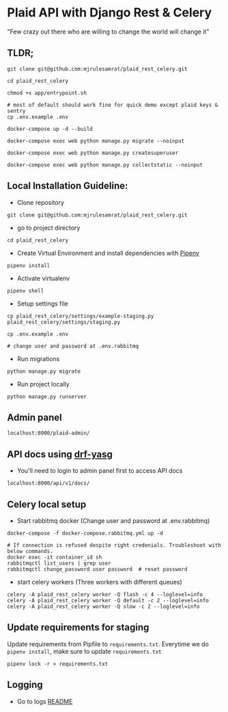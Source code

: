 # Plaid API with Django Rest & Celery

"Few crazy out there who are willing to change the world will change it"

## TLDR;

```
git clone git@github.com:mjrulesamrat/plaid_rest_celery.git

cd plaid_rest_celery

chmod +x app/entrypoint.sh

# most of default should work fine for quick demo except plaid keys & sentry
cp .env.example .env

docker-compose up -d --build

docker-compose exec web python manage.py migrate --noinput

docker-compose exec web python manage.py createsuperuser

docker-compose exec web python manage.py collectstatic --noinput
```

## Local Installation Guideline:

- Clone repository

```
git clone git@github.com:mjrulesamrat/plaid_rest_celery.git
```

- go to project directory

```
cd plaid_rest_celery
```

- Create Virtual Environment and install dependencies with [Pipenv](https://pipenv-fork.readthedocs.io/en/latest/install.html#installing-pipenv)

```
pipenv install
```

- Activate virtualenv

```
pipenv shell
```

- Setup settings file

```
cp plaid_rest_celery/settings/example-staging.py plaid_rest_celery/settings/staging.py

cp .env.example .env

# change user and password at .env.rabbitmq
```

- Run migrations

```
python manage.py migrate
```

- Run project locally

```
python manage.py runserver
```

## Admin panel

```
localhost:8000/plaid-admin/
```

## API docs using [drf-yasg](https://drf-yasg.readthedocs.io/en/latest/readme.html)

- You'll need to login to admin panel first to access API docs
```
localhost:8000/api/v1/docs/
```

## Celery local setup

- Start rabbitmq docker (Change user and password at .env.rabbitmq)

```
docker-compose -f docker-compose.rabbitmq.yml up -d

# If connection is refused despite right credenials. Troubleshoot with below commands.
docker exec -it container_id sh
rabbitmqctl list_users | grep user
rabbitmqctl change_password user password  # reset password
```

- start celery workers (Three workers with different queues)

```
celery -A plaid_rest_celery worker -Q flash -c 4 --loglevel=info
celery -A plaid_rest_celery worker -Q default -c 2 --loglevel=info
celery -A plaid_rest_celery worker -Q slow -c 2 --loglevel=info
```

## Update requirements for staging

Update requirements from Pipfile to `requirements.txt`. Everytime we do `pipenv install`, make sure to update `requirements.txt`

    pipenv lock -r > requirements.txt

## Logging

- Go to logs [README](logs/README.md)
